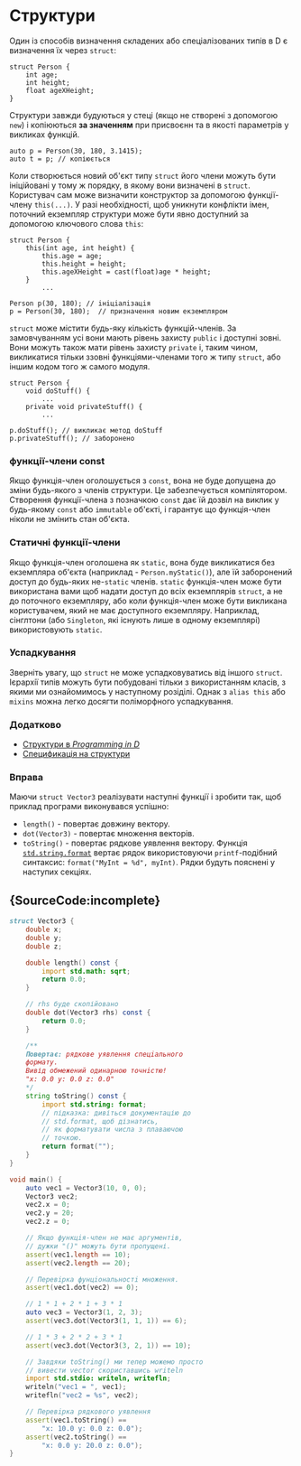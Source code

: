 # Структури

Один із способів визначення складених або спеціалізованих типів в D є
визначення їх через `struct`:

    struct Person {
        int age;
        int height;
        float ageXHeight;
    }

Структури завжди будуються у стеці (якщо не створенi
з допомогою `new`) і копіюються **за значенням** при присвоєнн та
в якості параметрів у викликах функцій.

    auto p = Person(30, 180, 3.1415);
    auto t = p; // копіюється

Коли створюється новий об'єкт типу `struct` його члени можуть бути ініційовані
у тому ж порядку, в якому вони визначені в `struct`. Користувач сам може визначити конструктор за допомогою
функції-члену `this(...)`. У разі необхідності, щоб уникнути конфлікти імен, поточний екземпляр структури
може бути явно доступний за допомогою ключового слова `this`:

    struct Person {
        this(int age, int height) {
            this.age = age;
            this.height = height;
            this.ageXHeight = cast(float)age * height;
        }
            ...

    Person p(30, 180); // iнiцiалiзацiя
    p = Person(30, 180);  // призначення новим екземпляром

`struct` може містити будь-яку кількість функцій-членів. За замовчуванням усi вони мають рiвень захисту 
`public` і доступнi зовні. Вони можуть також мати рiвень захисту `private` і, таким чином, викликатися тiльки ззовнi
функціями-членами того ж типу `struct`, або іншим кодом того ж самого модуля.


    struct Person {
        void doStuff() {
            ...
        private void privateStuff() {
            ...

    p.doStuff(); // викликає метод doStuff
    p.privateStuff(); // заборонено

### функції-члени сonst

Якщо функція-член оголошується з `const`, вона не буде допущена
до зміни будь-якого з членів структури. Це забезпечується компілятором.
Створення функції-члена з позначкою `const` дає їй дозвіл на виклик у будь-якому `const`
або `immutable` об'єктi, і гарантує що функція-член ніколи не змінить стан об'єкта.

### Статичнi функції-члени

Якщо функція-член оголошена як `static`, вона буде викликатися
без екземпляра об'єкта (наприклад - `Person.myStatic()`), але їй заборонений доступ до будь-яких не-`static` членів.
`static` функція-член може бути використана вами щоб надати доступ до всіх екземплярів
`struct`, а не до поточного екземпляру, або коли функція-член може бути викликана користувачем, який не має доступного
екземпляру. Наприклад, сінглтони (або `Singleton`, які існують лише в одному екземплярi) використовують `static`.

### Успадкування

Зверніть увагу, що `struct` не може успадковуватись від іншого `struct`.
Iєрархiї типів можуть бути побудовані тільки з використанням класів,
з якими ми ознайомимось у наступному розіділі.
Однак з `alias this` або` mixins` можна легко досягти
поліморфного успадкування.

### Додатково

- [Структури в _Programming in D_](http://ddili.org/ders/d.en/struct.html)
- [Спецификацiя на структури](https://dlang.org/spec/struct.html)

### Вправа

Маючи `struct Vector3` реалізувати наступні функції і зробити
так, щоб приклад програми виконувався успішно:

* `length()` - повертає довжину вектору.
* `dot(Vector3)` - повертає множення векторiв.
* `toString()` - повертає рядкове уявлення вектору.
  Функцiя [`std.string.format`](https://dlang.org/phobos/std_format.html)
  вертає рядок використовуючи `printf`-подiбний синтаксис:
  `format("MyInt = %d", myInt)`. Рядки будуть пояснені у наступих секцiях.

## {SourceCode:incomplete}

```d
struct Vector3 {
    double x;
    double y;
    double z;

    double length() const {
        import std.math: sqrt;
        return 0.0;
    }

    // rhs буде скопійовано
    double dot(Vector3 rhs) const {
        return 0.0;
    }

    /**
    Повертає: рядкове уявлення спецiального
    формату.
    Вивід обмежений одинарною точнiстю!
    "x: 0.0 y: 0.0 z: 0.0"
    */
    string toString() const {
        import std.string: format;
        // підказка: дивіться документацію до
        // std.format, щоб дізнатись,
        // як форматувати числа з плаваючою
        // точкою.
        return format("");
    }
}

void main() {
    auto vec1 = Vector3(10, 0, 0);
    Vector3 vec2;
    vec2.x = 0;
    vec2.y = 20;
    vec2.z = 0;

    // Якщо функцiя-член не має аргументiв,
    // дужки "()" можуть бути пропущені.
    assert(vec1.length == 10);
    assert(vec2.length == 20);

    // Перевiрка фунцiональностi множення.
    assert(vec1.dot(vec2) == 0);

    // 1 * 1 + 2 * 1 + 3 * 1
    auto vec3 = Vector3(1, 2, 3);
    assert(vec3.dot(Vector3(1, 1, 1)) == 6);

    // 1 * 3 + 2 * 2 + 3 * 1
    assert(vec3.dot(Vector3(3, 2, 1)) == 10);

    // Завдяки toString() ми тепер можемо просто
    // вивести vector скориставшись writeln
    import std.stdio: writeln, writefln;
    writeln("vec1 = ", vec1);
    writefln("vec2 = %s", vec2);

    // Перевiрка рядкового уявлення
    assert(vec1.toString() ==
        "x: 10.0 y: 0.0 z: 0.0");
    assert(vec2.toString() ==
        "x: 0.0 y: 20.0 z: 0.0");
}
```
